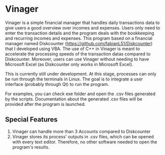 # Vinager

Vinager is a simple financial manager that handles daily transactions data to give users a good overview over incomes and expenses. Users only need to enter the transaction details and the program deals with the bookkeeping and recurring incomes and expenses. This program based on a financial manager named Diskcounter (https://github.com/fabianL51/Diskcounter) that I developed using VBA. The use of C++ in Vinager is meant to accelerate the processing speeds of the transaction datas compared to Diskcounter. Moreover, users can use Vinager without needing to have Microsoft Excel (as Diskcounter only works in Microsoft Excel).

This is currently still under development. At this stage, processes can only be run through the terminals in Linux. The goal is to integrate a user interface (probably through Qt) to run the program. 

For examples, you can check exe folder and open the .csv files generated by the scripts. Documentation about the generated .csv files will be provided after the program is launched.

## Special Features

1. Vinager can handle more than 3 Accounts compared to Diskcounter
2. Vinager stores its process' outputs in .csv files, which can be opened with every text editor. Therefore, no other software needed to open the program's results.